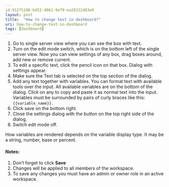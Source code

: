 ```yaml
---
id:912f5186-b452-4061-9e79-ea28222d83e9
layout: post
title:  "How to change text in dashboard?"
uri: how-to-change-text-in-dashboard
tags: [dashboard]
---
```


1.  Go to single server view where you can see the box with text.
2.  Turn on the edit mode switch, which is on the bottom left of the single server view. Now you can view settings of any box, drag boxes around, add new or remove current.
3.  To edit a specific text, click the pencil icon on that box. Dialog with settings appear.
4.  Make sure the Text tab is selected on the top section of the dialog.
5.  Add any text together with variables. You can format text with available tools over the input. All available variables are on the bottom of the dialog. Click on any to copy and paste it as normal text into the input. Variables must be surrounded by pairs of curly braces like this: `{{variable_name}}`.
6.  Click save on the bottom right.
7.  Close the settings dialog with the button on the top right side of the dialog.
8.  Switch edit mode off.

<!--more-->

How variables are rendered depends on the variable display type. It may be a string, number, base or percent.

#### Notes:

1.  Don’t forget to click **Save**
2.  Changes will be applied to all members of the workspace.
3.  To save any changes you must have an admin or owner role in an active workspace.